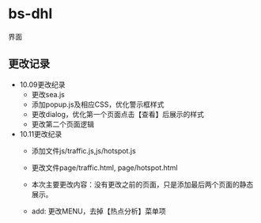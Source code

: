 # bs-dhl
界面
## 更改记录
* 10.09更改纪录
	* 更改sea.js
	* 添加popup.js及相应CSS，优化警示框样式
	* 更改dialog，优化第一个页面点击【查看】后展示的样式
	* 更改第二个页面逻辑
* 10.11更改纪录
	* 添加文件js/traffic.js,js/hotspot.js
	* 更改文件page/traffic.html, page/hotspot.html
	* 本次主要更改内容：没有更改之前的页面，只是添加最后两个页面的静态展示。
	
	* add: 更改MENU，去掉【热点分析】菜单项